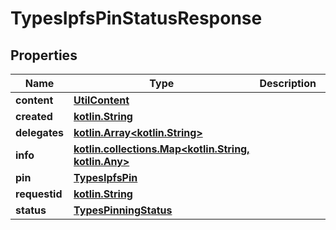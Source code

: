 # TypesIpfsPinStatusResponse

## Properties
Name | Type | Description | Notes
------------ | ------------- | ------------- | -------------
**content** | [**UtilContent**](UtilContent.md) |  |  [optional]
**created** | [**kotlin.String**](.md) |  |  [optional]
**delegates** | [**kotlin.Array&lt;kotlin.String&gt;**](.md) |  |  [optional]
**info** | [**kotlin.collections.Map&lt;kotlin.String, kotlin.Any&gt;**](.md) |  |  [optional]
**pin** | [**TypesIpfsPin**](TypesIpfsPin.md) |  |  [optional]
**requestid** | [**kotlin.String**](.md) |  |  [optional]
**status** | [**TypesPinningStatus**](TypesPinningStatus.md) |  |  [optional]
